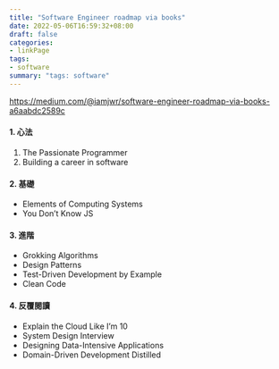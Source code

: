 ```yaml
---
title: "Software Engineer roadmap via books"
date: 2022-05-06T16:59:32+08:00
draft: false
categories:
- linkPage
tags:
- software
summary: "tags: software"
---
```

https://medium.com/@iamjwr/software-engineer-roadmap-via-books-a6aabdc2589c

#### 1. 心法
1. The Passionate Programmer
2. Building a career in software

#### 2. 基礎
- Elements of Computing Systems
- You Don’t Know JS

#### 3. 進階
- Grokking Algorithms
- Design Patterns
- Test-Driven Development by Example 
- Clean Code

#### 4. 反覆閱讀
- Explain the Cloud Like I’m 10
- System Design Interview
- Designing Data-Intensive Applications 
- Domain-Driven Development Distilled 
